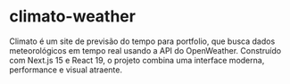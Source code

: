 # climato-weather
Climato é um site de previsão do tempo para portfolio, que busca dados meteorológicos em tempo real usando a API do OpenWeather. Construído com Next.js 15 e React 19, o projeto combina uma interface moderna, performance e visual atraente.

